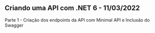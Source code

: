## Criando uma API com .NET 6 - 11/03/2022

Parte 1 - Criação dos endpoints da API com Minimal API e Inclusão do Swagger
